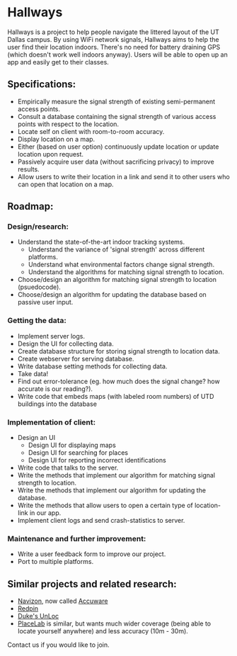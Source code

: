 # Hallways

Hallways is a project to help people navigate the littered layout of the UT Dallas campus. By using WiFi network signals, Hallways aims to help the user find their location indoors. There's no need for battery draining GPS (which doesn't work well indoors anyway). Users will be able to open up an app and easily get to their classes.

## Specifications:
- Empirically measure the signal strength of existing semi-permanent access points.
- Consult a database containing the signal strength of various access points with respect to the location.
- Locate self on client with room-to-room accuracy.
- Display location on a map.
- Either (based on user option) continuously update location or update location upon request.
- Passively acquire user data (without sacrificing privacy) to improve results.
- Allow users to write their location in a link and send it to other users who can open that location on a map.

## Roadmap:
### Design/research:
- Understand the state-of-the-art indoor tracking systems.
    * Understand the variance of 'signal strength' across different platforms.
    * Understand what environmental factors change signal strength.
    * Understand the algorithms for matching signal strength to location.
- Choose/design an algorithm for matching signal strength to location (psuedocode).
- Choose/design an algorithm for updating the database based on passive user input.

### Getting the data:
- Implement server logs.
- Design the UI for collecting data.
- Create database structure for storing signal strength to location data.
- Create webserver for serving database.
- Write database setting methods for collecting data.
- Take data!
- Find out error-tolerance (eg. how much does the signal change? how accurate is our reading?).
- Write code that embeds maps (with labeled room numbers) of UTD buildings into the database

### Implementation of client:
- Design an UI
    * Design UI for displaying maps
    * Design UI for searching for places
    * Design UI for reporting incorrect identifications
- Write code that talks to the server.
- Write the methods that implement our algorithm for matching signal strength to location.
- Write the methods that implement our algorithm for updating the database.
- Write the methods that allow users to open a certain type of location-link in our app.
- Implement client logs and send crash-statistics to server.

### Maintenance and further improvement:
- Write a user feedback form to improve our project.
- Port to multiple platforms.

## Similar projects and related research:
- [Navizon](https://www.navizon.com/), now called [Accuware](http://www.accuware.com/)
- [Redpin](http://redpin.org/)
- [Duke's UnLoc](http://today.duke.edu/2012/06/unloc)
- [PlaceLab](http://ntrg.cs.tcd.ie/undergrad/4ba2.05/group1/) is similar, but wants much wider coverage (being able to locate yourself anywhere) and less accuracy (10m - 30m).

Contact us if you would like to join.

